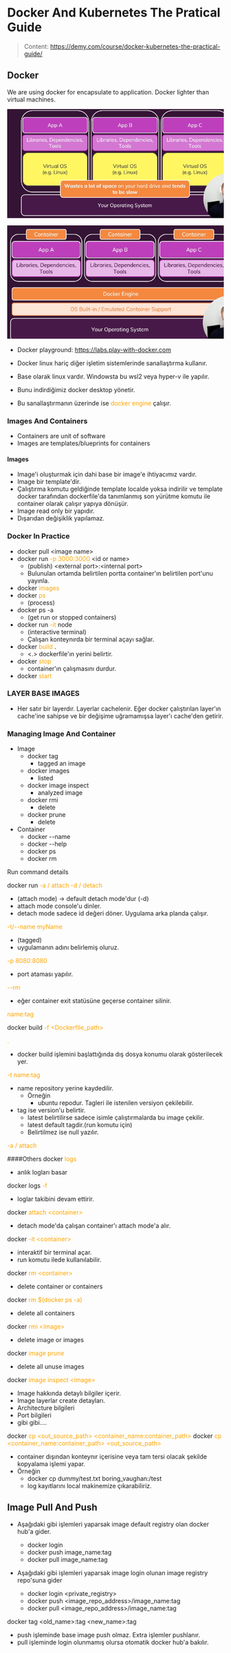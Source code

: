 # Docker And Kubernetes The Pratical Guide

> Content: https://demy.com/course/docker-kubernetes-the-practical-guide/


## Docker

We are using docker for encapsulate to application. Docker lighter than virtual machines.

![Virtual Machine Design](./sources/images/virtual_machine.png)

![Docker Design](./sources/images/docker_system.png)

- Docker playground: https://labs.play-with-docker.com

- Docker linux hariç diğer işletim sistemlerinde sanallaştırma kullanır. 
- Base olarak linux vardır. Windowsta bu wsl2 veya hyper-v ile yapılır. 
- Bunu indirdiğimiz docker desktop yönetir.
- Bu sanallaştırmanın üzerinde ise <span style="color:orange;">docker engine</span> çalışır.


### Images And Containers
- Containers are unit of software
- Images are templates/blueprints for containers

#### Images
- Image'i oluşturmak için dahi base bir image'e ihtiyacımız vardır.
- Image bir template'dir. 
- Çalıştırma komutu geldiğinde template localde yoksa indirilir ve template docker tarafından dockerfile'da tanımlanmış son yürütme komutu ile container olarak çalışır yapıya dönüşür.
- Image read only bir yapıdır.
- Dışarıdan değişiklik yapılamaz.


### Docker In Practice
- docker pull \<image name>
- docker run <span style="color:orange">-p 3000:3000</span> \<id or name>
  - (publish) \<external port>:\<internal port>
  - Bulunulan ortamda belirtilen portta container'ın belirtilen port'unu yayınla.
- docker <span style="color:orange">images</span>
- docker <span style="color:orange">ps</span> 
  - (process)
- docker ps -a 
  - (get run or stopped containers)
- docker run <span style="color:orange">-it</span> node
  - (interactive terminal)
  - Çalışan konteynırda bir terminal açayı sağlar.
- docker <span style="color:orange">build</span> .
  - \<.> dockerfile'ın yerini belirtir.
- docker <span style="color:orange">stop</span>
  - container'ın çalışmasını durdur.
- docker <span style="color:orange">start</span>


### LAYER BASE IMAGES
- Her satır bir layerdır. Layerlar cachelenir. Eğer docker çalıştırılan layer'ın cache'ine sahipse ve bir değişime uğramamışsa layer'ı cache'den getirir.


### Managing Image And Container
- Image
  - docker tag
    - tagged an image
  - docker images
    - listed
  - docker image inspect
    - analyzed image
  - docker rmi
    - delete
  - docker prune
    - delete
- Container
  - docker --name
  - docker --help
  - docker ps
  - docker rm

Run command details

docker run 
<span style="color:orange">-a / attach</span>
<span style="color:orange">-d / detach</span> 
- (attach mode) -> default detach mode'dur (-d)
- attach mode console'u dinler.
- detach mode sadece id değeri döner. Uygulama arka planda çalışır.

<span style="color:orange">-t/--name myName</span>
- (tagged)
- uygulamanın adını belirlemiş oluruz.

<span style="color:orange">-p 8080:8080</span>
-  port ataması yapılır.

<span style="color:orange">--rm</span>
- eğer container exit statüsüne geçerse container silinir.

<span style="color:orange">name:tag</span>


docker build
<span style="color:orange">-f \<Dockerfile_path></span>

<span style="color:orange">.</span>
- docker build işlemini başlattığında dış dosya konumu olarak gösterilecek yer.

<span style="color:orange">-t name:tag</span>
- name repository yerine kaydedilir.
  - Örneğin
    - ubuntu repodur. Tagleri ile istenilen versiyon çekilebilir.
- tag ise version'u belirtir.
  - latest belirtilirse sadece isimle çalıştırmalarda bu image çekilir.
  - latest default tagdir.(run komutu için)
  - Belirtilmez ise null yazılır.

<span style="color:orange">-a / attach</span>


####Others
docker <span style="color:orange">logs</span>
- anlık logları basar

docker logs <span style="color:orange">-f</span>
- loglar takibini devam ettirir.

docker <span style="color:orange">attach \<container></span>
- detach mode'da çalışan container'ı attach mode'a alır.

docker <span style="color:orange">-it \<container></span>
- interaktif bir terminal açar.
- run komutu ilede kullanılabilir.


docker <span style="color:orange">rm \<container></span>
- delete container or containers

docker <span style="color:orange">rm $(docker ps -a)</span>
- delete all containers

docker <span style="color:orange">rmi \<image></span>
- delete image or images

docker <span style="color:orange">image prune</span>
- delete all unuse images

docker <span style="color:orange">image inspect \<image></span>
- Image hakkında detaylı bilgiler içerir.
- Image layerlar create detayları.
- Architecture bilgileri
- Port bilgileri
- gibi gibi....

docker <span style="color:orange">cp \<out_source_path> \<container_name:container_path></span>
docker <span style="color:orange">cp \<container_name:container_path> \<out_source_path> </span>
- container dışından konteynır içerisine veya tam tersi olacak şekilde kopyalama işlemi yapar.
- Örneğin
  - docker cp dummy/test.txt boring_vaughan:/test
  - log kayıtlarını local makinemize çıkarabiliriz.


## Image Pull And Push
- Aşağıdaki gibi işlemleri yaparsak image default registry olan docker hub'a gider.
  - docker login
  - docker push image_name:tag
  - docker pull image_name:tag

- Aşağıdaki gibi işlemleri yaparsak image login olunan image registry repo'suna gider
  - docker login \<private_registry>
  - docker push \<image_repo_address>/image_name:tag
  - docker pull \<image_repo_address>/image_name:tag

docker tag \<old_name>:tag \<new_name>:tag

- push işleminde base image push olmaz. Extra işlemler pushlanır.
- pull işleminde login olunmamış olursa otomatik docker hub'a bakılır.